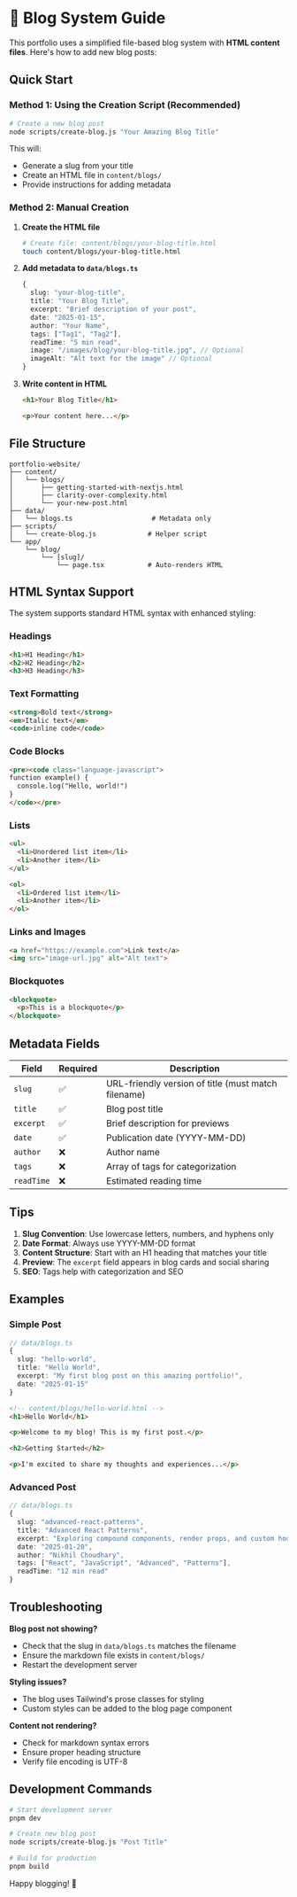 # 📝 Blog System Guide

This portfolio uses a simplified file-based blog system with **HTML content files**. Here's how to add new blog posts:

## Quick Start

### Method 1: Using the Creation Script (Recommended)

```bash
# Create a new blog post
node scripts/create-blog.js "Your Amazing Blog Title"
```

This will:
- Generate a slug from your title
- Create an HTML file in `content/blogs/`
- Provide instructions for adding metadata

### Method 2: Manual Creation

1. **Create the HTML file**
   ```bash
   # Create file: content/blogs/your-blog-title.html
   touch content/blogs/your-blog-title.html
   ```

2. **Add metadata to `data/blogs.ts`**
   ```typescript
   {
     slug: "your-blog-title",
     title: "Your Blog Title",
     excerpt: "Brief description of your post",
     date: "2025-01-15",
     author: "Your Name",
     tags: ["Tag1", "Tag2"],
     readTime: "5 min read",
     image: "/images/blog/your-blog-title.jpg", // Optional
     imageAlt: "Alt text for the image" // Optional
   }
   ```

3. **Write content in HTML**
   ```html
   <h1>Your Blog Title</h1>
   
   <p>Your content here...</p>
   ```

## File Structure

```
portfolio-website/
├── content/
│   └── blogs/
│       ├── getting-started-with-nextjs.html
│       ├── clarity-over-complexity.html
│       └── your-new-post.html
├── data/
│   └── blogs.ts                    # Metadata only
├── scripts/
│   └── create-blog.js             # Helper script
└── app/
    └── blog/
        └── [slug]/
            └── page.tsx           # Auto-renders HTML
```

## HTML Syntax Support

The system supports standard HTML syntax with enhanced styling:

### Headings
```html
<h1>H1 Heading</h1>
<h2>H2 Heading</h2>  
<h3>H3 Heading</h3>
```

### Text Formatting
```html
<strong>Bold text</strong>
<em>Italic text</em>
<code>inline code</code>
```

### Code Blocks
```html
<pre><code class="language-javascript">
function example() {
  console.log("Hello, world!")
}
</code></pre>
```

### Lists
```html
<ul>
  <li>Unordered list item</li>
  <li>Another item</li>
</ul>

<ol>
  <li>Ordered list item</li>
  <li>Another item</li>
</ol>
```

### Links and Images
```html
<a href="https://example.com">Link text</a>
<img src="image-url.jpg" alt="Alt text">
```

### Blockquotes
```html
<blockquote>
  <p>This is a blockquote</p>
</blockquote>
```

## Metadata Fields

| Field | Required | Description |
|-------|----------|-------------|
| `slug` | ✅ | URL-friendly version of title (must match filename) |
| `title` | ✅ | Blog post title |
| `excerpt` | ✅ | Brief description for previews |
| `date` | ✅ | Publication date (YYYY-MM-DD) |
| `author` | ❌ | Author name |
| `tags` | ❌ | Array of tags for categorization |
| `readTime` | ❌ | Estimated reading time |

## Tips

1. **Slug Convention**: Use lowercase letters, numbers, and hyphens only
2. **Date Format**: Always use YYYY-MM-DD format
3. **Content Structure**: Start with an H1 heading that matches your title
4. **Preview**: The `excerpt` field appears in blog cards and social sharing
5. **SEO**: Tags help with categorization and SEO

## Examples

### Simple Post
```typescript
// data/blogs.ts
{
  slug: "hello-world",
  title: "Hello World",
  excerpt: "My first blog post on this amazing portfolio!",
  date: "2025-01-15"
}
```

```html
<!-- content/blogs/hello-world.html -->
<h1>Hello World</h1>

<p>Welcome to my blog! This is my first post.</p>

<h2>Getting Started</h2>

<p>I'm excited to share my thoughts and experiences...</p>
```

### Advanced Post
```typescript
// data/blogs.ts
{
  slug: "advanced-react-patterns",
  title: "Advanced React Patterns",
  excerpt: "Exploring compound components, render props, and custom hooks.",
  date: "2025-01-20",
  author: "Nikhil Choudhary",
  tags: ["React", "JavaScript", "Advanced", "Patterns"],
  readTime: "12 min read"
}
```

## Troubleshooting

**Blog post not showing?**
- Check that the slug in `data/blogs.ts` matches the filename
- Ensure the markdown file exists in `content/blogs/`
- Restart the development server

**Styling issues?**
- The blog uses Tailwind's prose classes for styling
- Custom styles can be added to the blog page component

**Content not rendering?**
- Check for markdown syntax errors
- Ensure proper heading structure
- Verify file encoding is UTF-8

## Development Commands

```bash
# Start development server
pnpm dev

# Create new blog post
node scripts/create-blog.js "Post Title"

# Build for production
pnpm build
```

Happy blogging! 🚀


